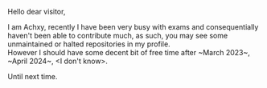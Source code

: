 Hello dear visitor, 

I am Achxy, recently I have been very busy with exams and consequentially haven't been able to contribute much, as such, you may see some unmaintained or halted repositories in my profile.\
However I should have some decent bit of free time after ~March 2023~, ~April 2024~, <I don't know>.

Until next time.
